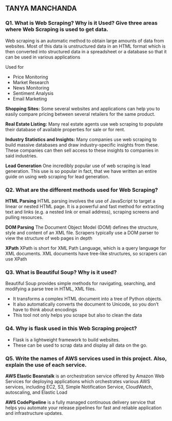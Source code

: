 ## TANYA MANCHANDA  
### Q1. What is Web Scraping? Why is it Used? Give three areas where Web Scraping is used to get data.

Web scraping is an automatic method to obtain large amounts of data from websites.
Most of this data is unstructured data in an HTML format which is then converted into structured data
in a spreadsheet or a database so that it can be used in various applications

Used for
* Price Monitoring
* Market Research
* News Monitoring
* Sentiment Analysis
* Email Marketing

**Shopping Sites:**
Some several websites and applications can help you to easily compare pricing between several retailers for the same product.

**Real Estate Listing:**
Many real estate agents use web scraping to populate their database of available properties for sale or for rent.

**Industry Statistics and Insights:**
Many companies use web scraping to build massive databases and draw industry-specific insights from these.
These companies can then sell access to these insights to companies in said industries.

**Lead Generation**
One incredibly popular use of web scraping is lead generation. 
This use is so popular in fact, that we have written an entire guide on using web scraping for lead generation.



### Q2. What are the different methods used for Web Scraping?
**HTML Parsing**
HTML parsing involves the use of JavaScript to target a linear or nested HTML page.
It is a powerful and fast method for extracting text and links (e.g. a nested link or email address), scraping screens and pulling resources.

**DOM Parsing**
The Document Object Model (DOM) defines the structure, style and content of an XML file.
Scrapers typically use a DOM parser to view the structure of web pages in depth

**XPath**
XPath is short for XML Path Language, which is a query language for XML documents.
XML documents have tree-like structures, so scrapers can use XPath



### Q3. What is Beautiful Soup? Why is it used?
Beautiful Soup provides simple methods for navigating, searching, and modifying a parse tree in HTML, XML files.

* It transforms a complex HTML document into a tree of Python objects.
* It also automatically converts the document to Unicode, so you don’t have to think about encodings
* This tool not only helps you scrape but also to clean the data


### Q4. Why is flask used in this Web Scraping project?
* Flask is a lightweight framework to build websites.
* These can be used to scrap data and display all data on the go.


### Q5. Write the names of AWS services used in this project. Also, explain the use of each service.
**AWS Elastic Beanstalk** is an orchestration service offered by Amazon Web Services for deploying applications which orchestrates various AWS services, including EC2, S3, Simple Notification Service, CloudWatch, autoscaling, and Elastic Load

**AWS CodePipeline** is a fully managed continuous delivery service that helps you automate your release pipelines for fast and reliable application and infrastructure updates.
